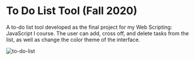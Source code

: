 # To Do List Tool (Fall 2020)
A to-do list tool developed as the final project for my Web Scripting: JavaScript I course.  The user can add, cross off, and delete tasks from the list, as well as change the color theme of the interface.

![to-do-list](https://github.com/christinaforbes/to-do-list/assets/72985770/96cd99b0-b340-4c2a-b6fa-2dd42b5ecc44)
